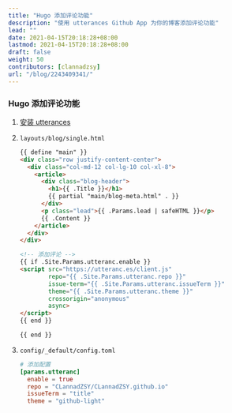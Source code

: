 ```yaml
---
title: "Hugo 添加评论功能"
description: "使用 utterances Github App 为你的博客添加评论功能"
lead: ""
date: 2021-04-15T20:18:28+08:00
lastmod: 2021-04-15T20:18:28+08:00
draft: false
weight: 50
contributors: [clannadzsy]
url: "/blog/2243409341/" 
---
```


 

### Hugo 添加评论功能

1. [安装 utterances](https://github.com/apps/utterances)

2. `layouts/blog/single.html`

   ```html
   {{ define "main" }}
   <div class="row justify-content-center">
     <div class="col-md-12 col-lg-10 col-xl-8">
       <article>
         <div class="blog-header">
           <h1>{{ .Title }}</h1>
           {{ partial "main/blog-meta.html" . }}
         </div>
         <p class="lead">{{ .Params.lead | safeHTML }}</p>
         {{ .Content }}
       </article>
     </div>
   </div>
   
   <!-- 添加评论 -->
   {{ if .Site.Params.utteranc.enable }}
   <script src="https://utteranc.es/client.js"
           repo="{{ .Site.Params.utteranc.repo }}"
           issue-term="{{ .Site.Params.utteranc.issueTerm }}"
           theme="{{ .Site.Params.utteranc.theme }}"
           crossorigin="anonymous"
           async>
   </script>
   {{ end }}
   
   {{ end }}
   ```

3. `config/_default/config.toml`

   ```toml
   # 添加配置
   [params.utteranc]
     enable = true
     repo = "CLannadZSY/CLannadZSY.github.io"
     issueTerm = "title"
     theme = "github-light"
   ```

   






